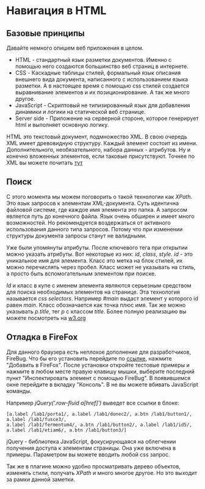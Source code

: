 Навигация в HTML
================

Базовые принципы
----------------

Давайте немного опишем веб приложения в целом.

 * HTML - стандартный язык разметки документов. Именно c помощью него создаются большинство веб страниц в интернете.
 * CSS - Каскадные таблицы стилей, формальный язык описания внешнего вида документа,
  написанного с использованием языка разметки. А в настоящее время с помощью css стилей
  создается выравнивание элементов и их позиционирование. А так же много другое.
 * JavaScript - Скриптовый не типизированный язык для добавления динамики и логики на статической веб странице.
 * Server side - Приложение на серверной стороне, которое генерирует html и выполняет основную логику.

HTML это текстовый документ, подмножество XML. В свою очередь XML имеет древовидную структуру. 
Каждый элемент состоит из имени. Дополнительного, необязательного, набора данных - атрибутов.
Ну и конечно вложенных элементов, если таковые присутствуют.
Точнее по XML вы можете почитать [тут](http://ru.wikipedia.org/wiki/XML)

Поиск
-----

С этого момента мы можем поговорить о такой технологии как *XPath*.
Это язык запросов к элементам XML-документа. Суть идентична файловой системе, где каждое имя элемента это папка. 
А запросом является путь до конечного файла. Язык очень обширен и имеет много возможностей.
Но рекомендуется воздержаться от активного использования данного типа запросов. 
Потому что при изменении структуры документа запросы станут не валидными.

Уже были упомянуты атрибуты. После ключевого тега при открытии можно указать атрибуты. 
Вот некоторые из них: *id*, *class*, *style*. *id* - это уникальное имя для элемента.
Класс это метка на блок стилей, их можно перечислять через пробел. 
Класс может не указывать на стиль, а просто быть вспомогательным элементом при поиске.

*Id* и класс в купе с именем элемента являются серьезным средством для поиска необходимых элементов на странице. 
Эта технология называется *css selectors*. Например *#main* выдаст элемент у которого id равен *main*.
Класс обозначается как точка плюс имя. Так же можно указывать *p.title*, тег *p* c классом *title*.
Более полную реализацию вы можете посмотреть на [w3.org](http://www.w3.org/TR/CSS2/selector.html)

Отладка в FireFox
-----------------

Для данного браузера есть неплохое дополнение для разработчиков, FireBug.
Что бы его установить перейдите по [ссылке](https://addons.mozilla.org/ru/firefox/addon/firebug/),
нажмите "Добавить в FireFox". После установки откройте тестовые примеры
и нажмите в любом месте правую клавишу мышки, выберите последний пункт "Инспектировать элемент с помощью FireBug".
В появившемся окне перейдите в вкладку "Консоль". В не вы можете вбивать JavaScript команды.

Например *jQuery(‘.row-fluid a[href]’)* выведет все ссылки в блоке:

    [a.label /lab1/porta1/, a.label /lab1/donec2/, a.btn /lab1/button1/, a.label /lab1/fusce3/,
    a.label /lab1/fermentum4/, a.btn /lab1/button2/, a.label /lab1/id5/, a.label /lab1/etiam6/, a.btn /lab1/button3/]

jQuery - библиотека JavaScript, фокусирующаяся на облегчении получения доступа к элементам страницы.
Она уже включена в примеры. Параметром вы можете вводить любой css запрос.

Так же в плагине можно удобно просматривать дерево объектов, изменять стили, получать *XPath* и много многое другое.
Но это выходит за рамки данной заметки.